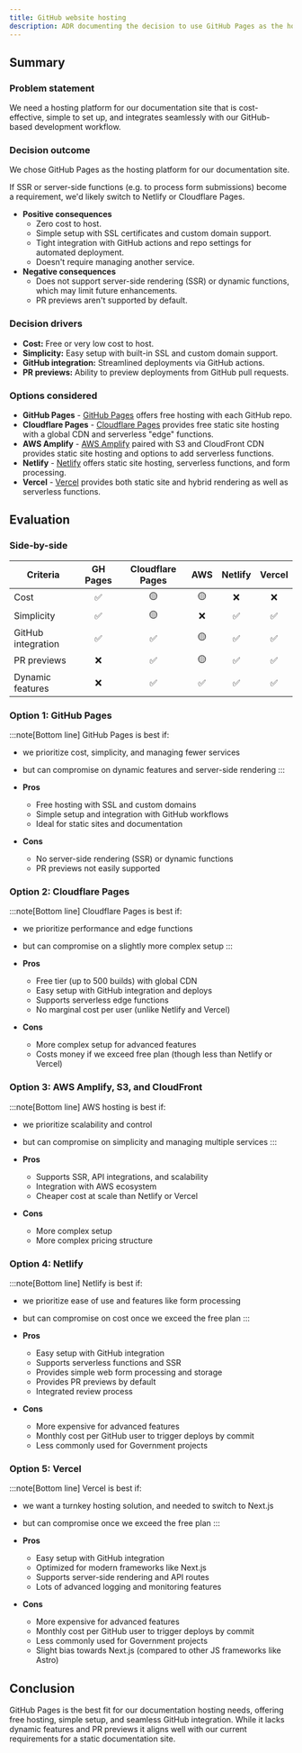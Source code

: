 ```yaml
---
title: GitHub website hosting
description: ADR documenting the decision to use GitHub Pages as the hosting platform for project documentation.
---
```


## Summary

### Problem statement

We need a hosting platform for our documentation site that is cost-effective, simple to set up, and integrates seamlessly with our GitHub-based development workflow.

### Decision outcome

We chose GitHub Pages as the hosting platform for our documentation site.

If SSR or server-side functions (e.g. to process form submissions) become a requirement, we'd likely switch to Netlify or Cloudflare Pages.

- **Positive consequences**
  - Zero cost to host.
  - Simple setup with SSL certificates and custom domain support.
  - Tight integration with GitHub actions and repo settings for automated deployment.
  - Doesn't require managing another service.
- **Negative consequences**
  - Does not support server-side rendering (SSR) or dynamic functions, which may limit future enhancements.
  - PR previews aren't supported by default.

### Decision drivers

- **Cost:** Free or very low cost to host.
- **Simplicity:** Easy setup with built-in SSL and custom domain support.
- **GitHub integration:** Streamlined deployments via GitHub actions.
- **PR previews:** Ability to preview deployments from GitHub pull requests.

### Options considered

- **GitHub Pages** - [GitHub Pages](https://pages.github.com/) offers free hosting with each GitHub repo.
- **Cloudflare Pages** - [Cloudflare Pages](https://pages.cloudflare.com/) provides free static site hosting with a global CDN and serverless "edge" functions.
- **AWS Amplify** - [AWS Amplify](https://aws.amazon.com/amplify/) paired with S3 and CloudFront CDN provides static site hosting and options to add serverless functions.
- **Netlify** - [Netlify](https://www.netlify.com/) offers static site hosting, serverless functions, and form processing.
- **Vercel** - [Vercel](https://vercel.com/) provides both static site and hybrid rendering as well as serverless functions.

## Evaluation

### Side-by-side

| Criteria           | GH Pages | Cloudflare Pages | AWS | Netlify | Vercel |
| ------------------ | :------: | :--------------: | :-: | :-----: | :----: |
| Cost               |    ✅    |        🟡        | 🟡  |   ❌    |   ❌   |
| Simplicity         |    ✅    |        🟡        | ❌  |   ✅    |   ✅   |
| GitHub integration |    ✅    |        ✅        | 🟡  |   ✅    |   ✅   |
| PR previews        |    ❌    |        ✅        | 🟡  |   ✅    |   ✅   |
| Dynamic features   |    ❌    |        ✅        | ✅  |   ✅    |   ✅   |

### Option 1: GitHub Pages

:::note[Bottom line]
GitHub Pages is best if:

- we prioritize cost, simplicity, and managing fewer services
- but can compromise on dynamic features and server-side rendering
  :::

- **Pros**
  - Free hosting with SSL and custom domains
  - Simple setup and integration with GitHub workflows
  - Ideal for static sites and documentation
- **Cons**
  - No server-side rendering (SSR) or dynamic functions
  - PR previews not easily supported

### Option 2: Cloudflare Pages

:::note[Bottom line]
Cloudflare Pages is best if:

- we prioritize performance and edge functions
- but can compromise on a slightly more complex setup
  :::

- **Pros**
  - Free tier (up to 500 builds) with global CDN
  - Easy setup with GitHub integration and deploys
  - Supports serverless edge functions
  - No marginal cost per user (unlike Netlify and Vercel)
- **Cons**
  - More complex setup for advanced features
  - Costs money if we exceed free plan (though less than Netlify or Vercel)

### Option 3: AWS Amplify, S3, and CloudFront

:::note[Bottom line]
AWS hosting is best if:

- we prioritize scalability and control
- but can compromise on simplicity and managing multiple services
  :::

- **Pros**
  - Supports SSR, API integrations, and scalability
  - Integration with AWS ecosystem
  - Cheaper cost at scale than Netlify or Vercel
- **Cons**
  - More complex setup
  - More complex pricing structure

### Option 4: Netlify

:::note[Bottom line]
Netlify is best if:

- we prioritize ease of use and features like form processing
- but can compromise on cost once we exceed the free plan
  :::

- **Pros**
  - Easy setup with GitHub integration
  - Supports serverless functions and SSR
  - Provides simple web form processing and storage
  - Provides PR previews by default
  - Integrated review process
- **Cons**
  - More expensive for advanced features
  - Monthly cost per GitHub user to trigger deploys by commit
  - Less commonly used for Government projects

### Option 5: Vercel

:::note[Bottom line]
Vercel is best if:

- we want a turnkey hosting solution, and needed to switch to Next.js
- but can compromise once we exceed the free plan
  :::

- **Pros**
  - Easy setup with GitHub integration
  - Optimized for modern frameworks like Next.js
  - Supports server-side rendering and API routes
  - Lots of advanced logging and monitoring features
- **Cons**
  - More expensive for advanced features
  - Monthly cost per GitHub user to trigger deploys by commit
  - Less commonly used for Government projects
  - Slight bias towards Next.js (compared to other JS frameworks like Astro)

## Conclusion

GitHub Pages is the best fit for our documentation hosting needs, offering free hosting, simple setup, and seamless GitHub integration. While it lacks dynamic features and PR previews it aligns well with our current requirements for a static documentation site.
